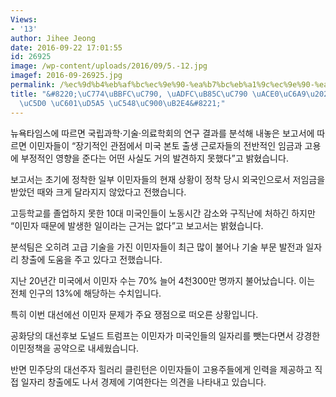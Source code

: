 ```yaml
---
Views:
- '13'
author: Jihee Jeong
date: 2016-09-22 17:01:55
id: 26925
image: /wp-content/uploads/2016/09/5.-12.jpg
imagef: 2016-09-26925.jpg
permalink: /%ec%9d%b4%eb%af%bc%ec%9e%90-%ea%b7%bc%eb%a1%9c%ec%9e%90-%ea%b3%a0%ec%9a%a9%e2%80%a2%ec%9e%84%ea%b8%88%ec%97%90-%ec%98%81%ed%96%a5-%ec%95%88%ec%a4%80%eb%8b%a4/
title: "&#8220;\uC774\uBBFC\uC790, \uADFC\uB85C\uC790 \uACE0\uC6A9\u2022\uC784\uAE08\
  \uC5D0 \uC601\uD5A5 \uC548\uC900\uB2E4&#8221;"
---
```


뉴욕타임스에 따르면 국립과학·기술·의료학회의 연구 결과를 분석해 내놓은 보고서에 따르면 이민자들이 &#8220;장기적인 관점에서 미국 본토 출생 근로자들의 전반적인 임금과 고용에 부정적인 영향을 준다는 어떤 사실도 거의 발견하지 못했다&#8221;고 밝혔습니다.

보고서는 초기에 정착한 일부 이민자들의 현재 상황이 정착 당시 외국인으로서 저임금을 받았던 때와 크게 달라지지 않았다고 전했습니다.

고등학교를 졸업하지 못한 10대 미국인들이 노동시간 감소와 구직난에 처하긴 하지만 &#8220;이민자 때문에 발생한 일이라는 근거는 없다&#8221;고 보고서는 밝혔습니다.

분석팀은 오히려 고급 기술을 가진 이민자들이 최근 많이 불어나 기술 부문 발전과 일자리 창출에 도움을 주고 있다고 전했습니다.

지난 20년간 미국에서 이민자 수는 70% 늘어 4천300만 명까지 불어났습니다. 이는  전체 인구의 13%에 해당하는 수치입니다.

특히 이번 대선에선 이민자 문제가 주요 쟁점으로 떠오른 상황입니다.

공화당의 대선후보 도널드 트럼프는 이민자가 미국인들의 일자리를 뺏는다면서 강경한 이민정책을 공약으로 내세웠습니다.

반면 민주당의 대선주자 힐러리 클린턴은 이민자들이 고용주들에게 인력을 제공하고 직접 일자리 창출에도 나서 경제에 기여한다는 의견을 나타내고 있습니다.